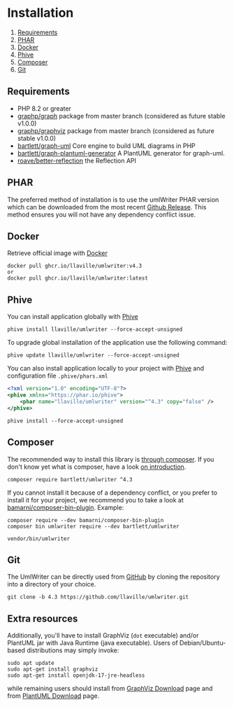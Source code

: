 <!-- markdownlint-disable MD013 -->
# Installation

1. [Requirements](#requirements)
1. [PHAR](#phar)
1. [Docker](#docker)
1. [Phive](#phive)
1. [Composer](#composer)
1. [Git](#git)

## Requirements

* PHP 8.2 or greater
* [graphp/graph](https://github.com/graphp/graph) package from master branch (considered as future stable v1.0.0)
* [graphp/graphviz](https://github.com/graphp/graphviz) package from master branch (considered as future stable v1.0.0)
* [bartlett/graph-uml](https://github.com/llaville/graph-uml) Core engine to build UML diagrams in PHP
* [bartlett/graph-plantuml-generator](https://github.com/llaville/graph-plantuml-generator) A PlantUML generator for graph-uml.
* [roave/better-reflection](https://github.com/Roave/BetterReflection) the Reflection API

## PHAR

The preferred method of installation is to use the umlWriter PHAR version which can be downloaded from the most recent
[Github Release][releases]. This method ensures you will not have any dependency conflict issue.

## Docker

Retrieve official image with [Docker][docker]

```shell
docker pull ghcr.io/llaville/umlwriter:v4.3
or
docker pull ghcr.io/llaville/umlwriter:latest
```

## Phive

You can install application globally with [Phive][phive]

```shell
phive install llaville/umlwriter --force-accept-unsigned
```

To upgrade global installation of the application use the following command:

```shell
phive update llaville/umlwriter --force-accept-unsigned
```

You can also install application locally to your project with [Phive][phive] and configuration file `.phive/phars.xml`

```xml
<?xml version="1.0" encoding="UTF-8"?>
<phive xmlns="https://phar.io/phive">
    <phar name="llaville/umlwriter" version="^4.3" copy="false" />
</phive>
```

```shell
phive install --force-accept-unsigned
```

## Composer

The recommended way to install this library is [through composer][composer].
If you don't know yet what is composer, have a look [on introduction][composer-intro].

```shell
composer require bartlett/umlwriter ^4.3
```

If you cannot install it because of a dependency conflict, or you prefer to install it for your project, we recommend
you to take a look at [bamarni/composer-bin-plugin][bamarni/composer-bin-plugin]. Example:

```shell
composer require --dev bamarni/composer-bin-plugin
composer bin umlwriter require --dev bartlett/umlwriter

vendor/bin/umlwriter
```

## Git

The UmlWriter can be directly used from [GitHub][github-repo] by cloning the repository into a directory of your choice.

```shell
git clone -b 4.3 https://github.com/llaville/umlwriter.git
```

## Extra resources

Additionally, you'll have to install GraphViz (`dot` executable) and/or PlantUML jar with Java Runtime (java executable).
Users of Debian/Ubuntu-based distributions may simply invoke:

```shell
sudo apt update
sudo apt-get install graphviz
sudo apt-get install openjdk-17-jre-headless
```

while remaining users should install from [GraphViz Download][graphviz-resources] page
and from [PlantUML Download][plantuml-resources] page.

[releases]: https://github.com/llaville/umlwriter/releases
[composer]: https://getcomposer.org
[composer-intro]: http://getcomposer.org/doc/00-intro.md
[bamarni/composer-bin-plugin]: https://github.com/bamarni/composer-bin-plugin
[github-repo]: https://github.com/llaville/umlwriter.git
[graphviz-resources]: http://www.graphviz.org/download/
[plantuml-resources]: https://plantuml.com/en/download
[phive]: https://github.com/phar-io/phive
[docker]: https://docs.docker.com/get-docker/
